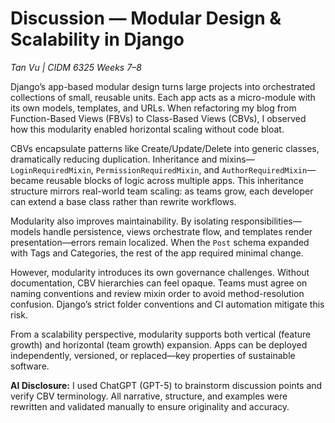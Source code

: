 # Discussion — Modular Design & Scalability in Django  
*Tan Vu | CIDM 6325 Weeks 7–8*

Django’s app-based modular design turns large projects into orchestrated collections of small, reusable units. Each app acts as a micro-module with its own models, templates, and URLs. When refactoring my blog from Function-Based Views (FBVs) to Class-Based Views (CBVs), I observed how this modularity enabled horizontal scaling without code bloat.

CBVs encapsulate patterns like Create/Update/Delete into generic classes, dramatically reducing duplication. Inheritance and mixins—`LoginRequiredMixin`, `PermissionRequiredMixin`, and `AuthorRequiredMixin`—became reusable blocks of logic across multiple apps. This inheritance structure mirrors real-world team scaling: as teams grow, each developer can extend a base class rather than rewrite workflows.

Modularity also improves maintainability. By isolating responsibilities—models handle persistence, views orchestrate flow, and templates render presentation—errors remain localized. When the `Post` schema expanded with Tags and Categories, the rest of the app required minimal change.

However, modularity introduces its own governance challenges. Without documentation, CBV hierarchies can feel opaque. Teams must agree on naming conventions and review mixin order to avoid method-resolution confusion. Django’s strict folder conventions and CI automation mitigate this risk.

From a scalability perspective, modularity supports both vertical (feature growth) and horizontal (team growth) expansion. Apps can be deployed independently, versioned, or replaced—key properties of sustainable software.

**AI Disclosure:** I used ChatGPT (GPT-5) to brainstorm discussion points and verify CBV terminology. All narrative, structure, and examples were rewritten and validated manually to ensure originality and accuracy.
